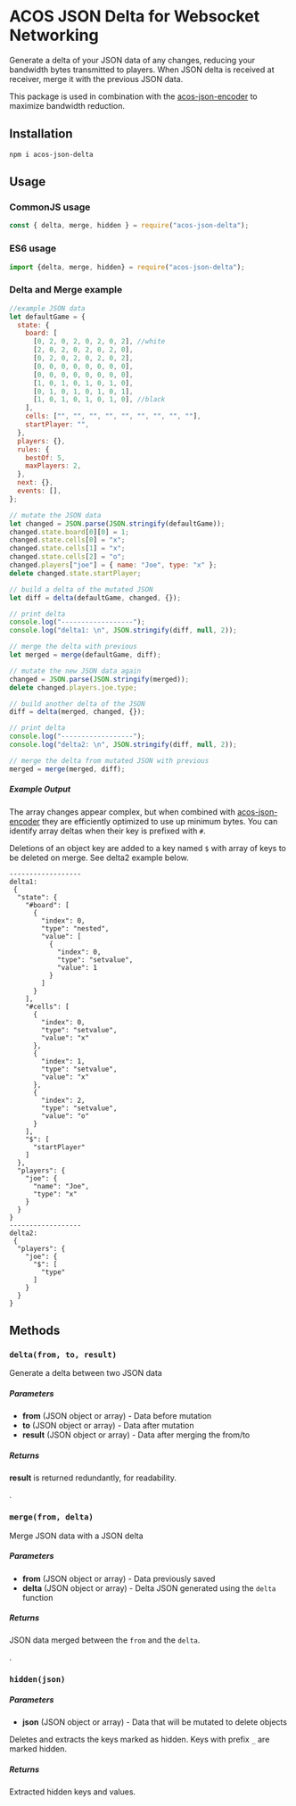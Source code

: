 # ACOS JSON Delta for Websocket Networking

Generate a delta of your JSON data of any changes, reducing your bandwidth bytes transmitted to players. When JSON delta is received at receiver, merge it with the previous JSON data.

This package is used in combination with the [acos-json-encoder](https://github.com/acosgames/acos-json-encoder) to maximize bandwidth reduction.

## Installation

```shell
npm i acos-json-delta
```

## Usage

### CommonJS usage

```js
const { delta, merge, hidden } = require("acos-json-delta");
```

### ES6 usage

```js
import {delta, merge, hidden} = require("acos-json-delta");
```

### Delta and Merge example

```js
//example JSON data
let defaultGame = {
  state: {
    board: [
      [0, 2, 0, 2, 0, 2, 0, 2], //white
      [2, 0, 2, 0, 2, 0, 2, 0],
      [0, 2, 0, 2, 0, 2, 0, 2],
      [0, 0, 0, 0, 0, 0, 0, 0],
      [0, 0, 0, 0, 0, 0, 0, 0],
      [1, 0, 1, 0, 1, 0, 1, 0],
      [0, 1, 0, 1, 0, 1, 0, 1],
      [1, 0, 1, 0, 1, 0, 1, 0], //black
    ],
    cells: ["", "", "", "", "", "", "", "", ""],
    startPlayer: "",
  },
  players: {},
  rules: {
    bestOf: 5,
    maxPlayers: 2,
  },
  next: {},
  events: [],
};

// mutate the JSON data
let changed = JSON.parse(JSON.stringify(defaultGame));
changed.state.board[0][0] = 1;
changed.state.cells[0] = "x";
changed.state.cells[1] = "x";
changed.state.cells[2] = "o";
changed.players["joe"] = { name: "Joe", type: "x" };
delete changed.state.startPlayer;

// build a delta of the mutated JSON
let diff = delta(defaultGame, changed, {});

// print delta
console.log("------------------");
console.log("delta1: \n", JSON.stringify(diff, null, 2));

// merge the delta with previous
let merged = merge(defaultGame, diff);

// mutate the new JSON data again
changed = JSON.parse(JSON.stringify(merged));
delete changed.players.joe.type;

// build another delta of the JSON
diff = delta(merged, changed, {});

// print delta
console.log("------------------");
console.log("delta2: \n", JSON.stringify(diff, null, 2));

// merge the delta from mutated JSON with previous
merged = merge(merged, diff);
```

##### Example Output

The array changes appear complex, but when combined with [acos-json-encoder](https://github.com/acosgames/acos-json-encoder) they are efficiently optimized to use up minimum bytes. You can identify array deltas when their key is prefixed with `#`.

Deletions of an object key are added to a key named `$` with array of keys to be deleted on merge. See delta2 example below.

```
------------------
delta1:
 {
  "state": {
    "#board": [
      {
        "index": 0,
        "type": "nested",
        "value": [
          {
            "index": 0,
            "type": "setvalue",
            "value": 1
          }
        ]
      }
    ],
    "#cells": [
      {
        "index": 0,
        "type": "setvalue",
        "value": "x"
      },
      {
        "index": 1,
        "type": "setvalue",
        "value": "x"
      },
      {
        "index": 2,
        "type": "setvalue",
        "value": "o"
      }
    ],
    "$": [
      "startPlayer"
    ]
  },
  "players": {
    "joe": {
      "name": "Joe",
      "type": "x"
    }
  }
}
------------------
delta2:
 {
  "players": {
    "joe": {
      "$": [
        "type"
      ]
    }
  }
}
```

## Methods

### `delta(from, to, result)`

Generate a delta between two JSON data

##### Parameters

- **from** (JSON object or array) - Data before mutation
- **to** (JSON object or array) - Data after mutation
- **result** (JSON object or array) - Data after merging the from/to

##### Returns

**result** is returned redundantly, for readability.

.

### `merge(from, delta)`

Merge JSON data with a JSON delta

##### Parameters

- **from** (JSON object or array) - Data previously saved
- **delta** (JSON object or array) - Delta JSON generated using the `delta` function

##### Returns

JSON data merged between the `from` and the `delta`.

.

### `hidden(json)`

##### Parameters

- **json** (JSON object or array) - Data that will be mutated to delete objects

Deletes and extracts the keys marked as hidden. Keys with prefix `_` are marked hidden.

##### Returns

Extracted hidden keys and values.
